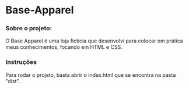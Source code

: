 # Base-Apparel

  <h3>Sobre o projeto:</h3>
  O Base Apparel é uma loja fictícia que desenvolvi para colocar em prática meus conhecimentos, focando em HTML e CSS.
  <br>
  <h3>Instruções</h3>
  Para rodar o projeto, basta abrir o index.html que se encontra na pasta "dist".
